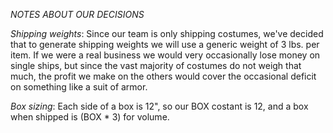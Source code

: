 *NOTES ABOUT OUR DECISIONS*

_Shipping weights_: Since our team is only shipping costumes, we've decided that to generate shipping weights we will use a generic weight of 3 lbs. per item. If we were a real business we would very occasionally lose money on single ships, but since the vast majority of costumes do not weigh that much, the profit we make on the others would cover the occasional deficit on something like a suit of armor.

_Box sizing_: Each side of a box is 12", so our BOX costant is 12, and a box when shipped is (BOX * 3) for volume.